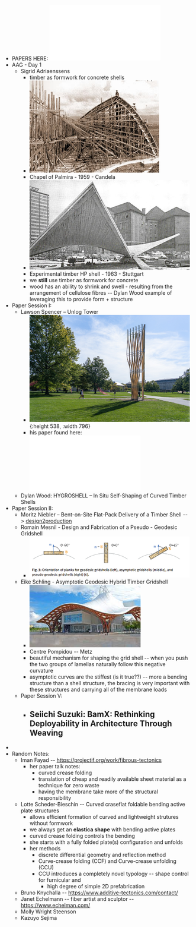 - PAPERS HERE: ![10.1515_9783111162683.pdf](../assets/10.1515_9783111162683_1696581160222_0.pdf)
- AAG - Day 1
	- Sigrid Adriaenssens
		- timber as formwork for concrete shells
		- ![higlesia2.jpg](../assets/higlesia2_1696581245832_0.jpg)
		- Chapel of Palmira - 1959 - Candela
		- ![Experimental-timber-HP-shell-span-l-150-m-in-front-of-Stuttgart-University-1963-2_W640.jpg](../assets/Experimental-timber-HP-shell-span-l-150-m-in-front-of-Stuttgart-University-1963-2_W640_1696581328267_0.jpg)
		- Experimental timber HP shell - 1963 - Stuttgart
		- we **still** use timber as formwork for concrete
		- wood has an ability to shrink and swell - resulting from the arrangement of cellulose fibres -- Dylan Wood example of leveraging this to provide form + structure
- Paper Session I:
	- Lawson Spencer – Unlog Tower
		- ![Unlog_Tower__9_.jpg](../assets/Unlog_Tower_9_1696580771945_0.jpg){:height 538, :width 796}
		- his paper found here: ![10.1515_9783111162683-003.pdf](../assets/10.1515_9783111162683-003_1696580815506_0.pdf)
	- Dylan Wood: HYGROSHELL – In Situ Self-Shaping of Curved Timber Shells
- Paper Session II:
	- Moritz Niebler – Bent-on-Site Flat-Pack Delivery of a Timber Shell --> [design2production](https://www.designtoproduction.com/en/)
	- Romain Mesnil - Design and Fabrication of a Pseudo - Geodesic Gridshell
		- ![image.png](../assets/image_1696587493915_0.png)
	- Eike Schling - Asymptotic Geodesic Hybrid Timber Gridshell
		- ![Untitled.jpg](../assets/Untitled_1696587804458_0.jpg)
		- Centre Pompidou -- Metz
		- beautiful mechanism for shaping the grid shell -- when you push the two groups of lamellas naturally follow this negative curvature
		- asymptotic curves are the stiffest (is it true??) -- more a bending structure than a shell structure, the bracing is very important with these structures and carrying all of the membrane loads
	- Paper Session V:
		- Seiichi Suzuki: BamX: Rethinking Deployability in Architecture Through Weaving
			-
-
- Random Notes:
	- Iman Fayad -- https://projectif.org/work/fibrous-tectonics
		- her paper talk notes:
			- curved crease folding
			- translation of cheap and readily available sheet material as a technique for zero waste
			- having the membrane take more of the structural responsibility
	- Lotte Scheder-Bieschin -- Curved craseflat foldable bending active plate structures
		- allows efficient formation of curved and lightweight strutures without formwork
		- we always get an **elastica shape** with bending active plates
		- curved crease folding controls the bending
		- she starts with a fully folded plate(s) configuration and unfolds
		- her methods
			- discrete differential geometry and reflection method
			- Curve-crease folding (CCF) and Curve-crease unfolding (CCU)
			- CCU introduces a completely novel typology -- shape control for furnicular and
				- high degree of simple 2D prefabrication
	- Bruno Knychalla -- https://www.additive-tectonics.com/contact/
	- Janet Echelmann -- fiber artist and sculptor -- https://www.echelman.com/
	- Molly Wright Steenson
	- Kazuyo Sejima